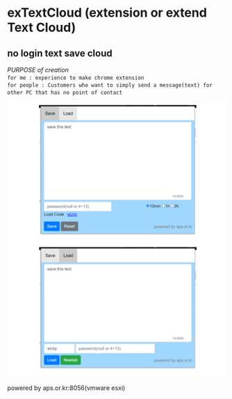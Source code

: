 # exTextCloud (extension or extend Text Cloud)

## no login text save cloud


*PURPOSE of creation*  
`for me : experience to make chrome extension`<br>
`for people : Customers who want to simply send a message(text) for other PC that has no point of contact`  

!['로고'](screenshot_save.png)
!['로고'](screenshot_load.png)

powered by aps.or.kr:8056(vmware esxi)
